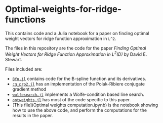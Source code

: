 # Optimal-weights-for-ridge-functions
This contains code and a Julia notebook for a paper on finding optimal weight vectors for ridge function approximation in ``L^2``.

The files in this repository are the code for the paper *Finding Optimal Weight Vectors for Ridge Function Approximation in $L^{2}(D)$* by David E. Stewart.

Files included are:
* [`Bfn.jl`](Bfn.jl) contains code for the B-spline function and its derivatives.
* [`cg_prp2.jl`](cg_prp2.jl) has an implementation of the Polak-Ribiere conjugate gradient method
* [`wolfesearch.jl`](wolfesearch.jl) implements a Wolfe-condition based line search.
* [`optweights.jl`](optweights.jl) has most of the code specific to this paper.
* [This file](Optimal weights computation.ipynb) is the notebook showing how to use the above code, and perform the computations for the results in the paper.
